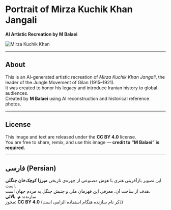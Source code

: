 # Portrait of Mirza Kuchik Khan Jangali

**AI Artistic Recreation by M Balaei**

![Mirza Kuchik Khan](https://github.com/username/mirza-kuchik-khan/blob/main/portrait.png)

---

## About
This is an AI-generated artistic recreation of *Mirza Kuchik Khan Jangali*, the leader of the Jungle Movement of Gilan (1915–1921).  
It was created to honor his legacy and introduce Iranian history to global audiences.  
Created by **M Balaei** using AI reconstruction and historical reference photos.

---

## License
This image and text are released under the **CC BY 4.0** license.  
You are free to share, remix, and use this image — **credit to “M Balaei” is required.**

---

## فارسی (Persian)
این تصویر بازآفرینی هنری با هوش مصنوعی از چهره‌ی تاریخی **میرزا کوچک‌خان جنگلی** است.  
هدف از ساخت آن، معرفی این قهرمان ملی و جنبش جنگل به مردم جهان است.  
سازنده: **م. بالائی**  
مجوز: **CC BY 4.0** (ذکر نام سازنده هنگام استفاده الزامی است)
